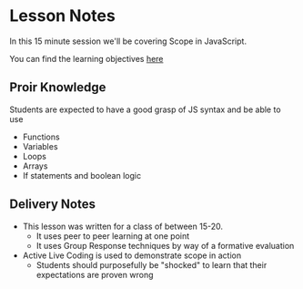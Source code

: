 # Lesson Notes

In this 15 minute session we'll be covering Scope in JavaScript.

You can find the learning objectives [here](./0-learning-objectives)

## Proir Knowledge 

Students are expected to have a good grasp of JS syntax and be able to use

- Functions
- Variables
- Loops
- Arrays
- If statements and boolean logic

## Delivery Notes

- This lesson was written for a class of between 15-20.
  - It uses peer to peer learning at one point
  - It uses Group Response techniques by way of a formative evaluation
- Active Live Coding is used to demonstrate scope in action
  - Students should purposefully be "shocked" to learn that their expectations are proven wrong
